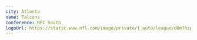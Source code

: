 ```yaml
---
city: Atlanta
name: Falcons
conference: NFC South
logoUrl: https://static.www.nfl.com/image/private/f_auto/league/d8m7hzpsbrl6pnqht8op
---
```

